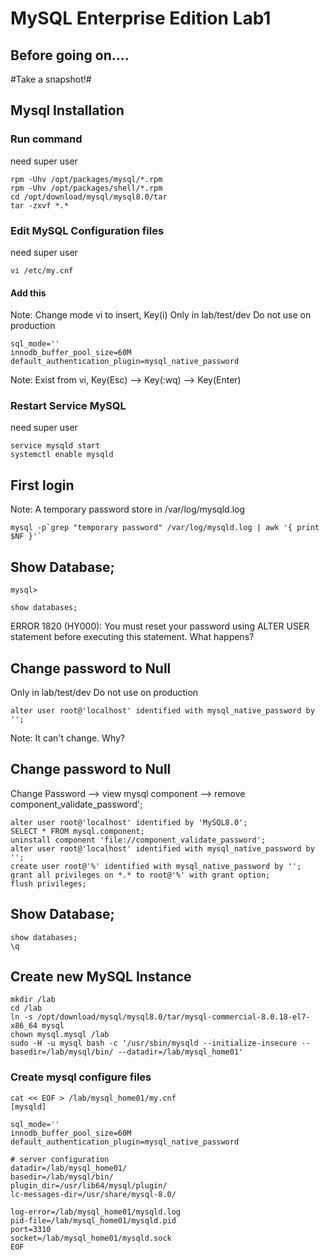 # MySQL Enterprise Edition Lab1 

## Before going on.... ##
  #Take a snapshot!#
## Mysql Installation ##
### Run command ###
need super user
```
rpm -Uhv /opt/packages/mysql/*.rpm
rpm -Uhv /opt/packages/shell/*.rpm
cd /opt/download/mysql/mysql8.0/tar
tar -zxvf *.* 
```
### Edit MySQL Configuration files ###
need super user
```
vi /etc/my.cnf
```
#### Add this ####
Note: Change mode vi to insert, Key(i)
Only in lab/test/dev Do not use on production
```
sql_mode=''
innodb_buffer_pool_size=60M
default_authentication_plugin=mysql_native_password
```
Note: Exist from vi, Key(Esc) --> Key(:wq) --> Key(Enter)  
### Restart Service MySQL ###
need super user
```
service mysqld start
systemctl enable mysqld
```
## First login
Note: A temporary password store in /var/log/mysqld.log 
```
mysql -p`grep "temporary password" /var/log/mysqld.log | awk '{ print $NF }'`
```
## Show Database;
```
mysql>
```
```
show databases;
```
ERROR 1820 (HY000): You must reset your password using ALTER USER statement before executing this statement.
What happens?

## Change password to Null
Only in lab/test/dev Do not use on production
```
alter user root@'localhost' identified with mysql_native_password by '';
```
Note: It can't change. Why?  

## Change password to Null
Change Password --> view mysql component --> remove component_validate_password'; 
```
alter user root@'localhost' identified by 'MySQL8.0';
SELECT * FROM mysql.component;
uninstall component 'file://component_validate_password';
alter user root@'localhost' identified with mysql_native_password by '';
create user root@'%' identified with mysql_native_password by ''; grant all privileges on *.* to root@'%' with grant option;
flush privileges;
```
## Show Database;
```
show databases;
\q
```

## Create new MySQL Instance
```
mkdir /lab
cd /lab
ln -s /opt/download/mysql/mysql8.0/tar/mysql-commercial-8.0.18-el7-x86_64 mysql
chown mysql.mysql /lab
sudo -H -u mysql bash -c '/usr/sbin/mysqld --initialize-insecure --basedir=/lab/mysql/bin/ --datadir=/lab/mysql_home01'
``` 
### Create mysql configure files 
```
cat << EOF > /lab/mysql_home01/my.cnf
[mysqld]

sql_mode=''
innodb_buffer_pool_size=60M
default_authentication_plugin=mysql_native_password

# server configuration
datadir=/lab/mysql_home01/
basedir=/lab/mysql/bin/
plugin_dir=/usr/lib64/mysql/plugin/
lc-messages-dir=/usr/share/mysql-8.0/

log-error=/lab/mysql_home01/mysqld.log
pid-file=/lab/mysql_home01/mysqld.pid
port=3310
socket=/lab/mysql_home01/mysqld.sock
EOF
``` 


